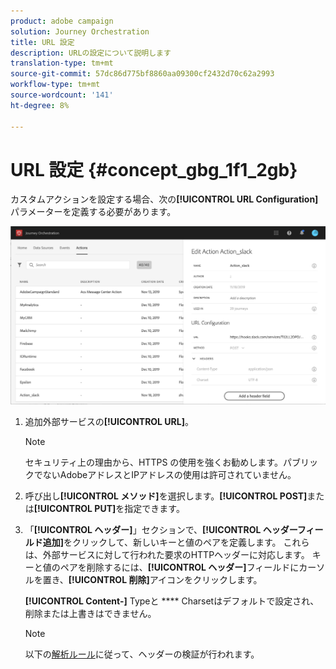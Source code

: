 ```yaml
---
product: adobe campaign
solution: Journey Orchestration
title: URL 設定
description: URLの設定について説明します
translation-type: tm+mt
source-git-commit: 57dc86d775bf8860aa09300cf2432d70c62a2993
workflow-type: tm+mt
source-wordcount: '141'
ht-degree: 8%

---
```



# URL 設定 {#concept_gbg_1f1_2gb}

カスタムアクションを設定する場合、次の&#x200B;**[!UICONTROL URL Configuration]**&#x200B;パラメーターを定義する必要があります。

![](../assets/journeyurlconfiguration.png)

1. 追加外部サービスの&#x200B;**[!UICONTROL URL]**。

   >[!NOTE]
   >
   >セキュリティ上の理由から、HTTPS の使用を強くお勧めします。パブリックでないAdobeアドレスとIPアドレスの使用は許可されていません。

1. 呼び出し&#x200B;**[!UICONTROL メソッド]**&#x200B;を選択します。**[!UICONTROL POST]**&#x200B;または&#x200B;**[!UICONTROL PUT]**&#x200B;を指定できます。
1. 「**[!UICONTROL ヘッダー]**」セクションで、**[!UICONTROL ヘッダーフィールド追加]**&#x200B;をクリックして、新しいキーと値のペアを定義します。 これらは、外部サービスに対して行われた要求のHTTPヘッダーに対応します。 キーと値のペアを削除するには、**[!UICONTROL ヘッダー]**&#x200B;フィールドにカーソルを置き、**[!UICONTROL 削除]**&#x200B;アイコンをクリックします。

   **[!UICONTROL Content-]** Typeと **** Charsetはデフォルトで設定され、削除または上書きはできません。

   >[!NOTE]
   >
   >以下の[解析ルール](https://tools.ietf.org/html/rfc7230#section-3.2.4)に従って、ヘッダーの検証が行われます。
